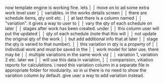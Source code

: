 now template engine is working fine. lets │ 
│     move on to ad some extra work level user │ 
│     variables. in the works details screen   │ 
│    there are schedule items, qty unit etc.   │ 
│    at last there is a column named           │ 
│    "variation". it gives a way to user to    │ 
│    vary the qty of each schedule on later    │ 
│    stages after work has been created. under │ 
│     this column user will put the updated    │ 
│    qty of each schedule (note that this will │ 
│     not update the original qty of the work  │ 
│    but add additional info that at later     │ 
│    stage the qty is varied to that number).  │ 
│    this variation in qty is a property of    │ 
│    individual work and must be saved in the  │ 
│    work model for later use. there may be    │ 
│    multiple variations in the same work viz  │ 
│    variation 1, variation 2 etc. later we    │ 
│    will use this data in variation,          │ 
│    comparision, vitiation reports for calculations. i need this variation column in a separate file in appropriate folder for modularity. so in ui there is no need to show the variation column by default. give user a way to add variation instead. 